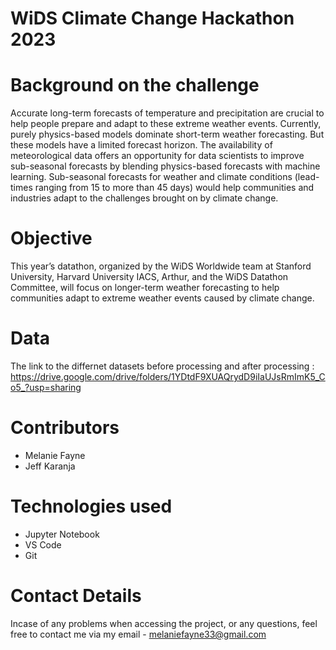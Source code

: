 # WiDS Climate Change Hackathon 2023

# Background on the challenge
Accurate long-term forecasts of temperature and precipitation are crucial to help people prepare and adapt to these extreme weather events. Currently, purely physics-based models dominate short-term weather forecasting. But these models have a limited forecast horizon. The availability of meteorological data offers an opportunity for data scientists to improve sub-seasonal forecasts by blending physics-based forecasts with machine learning. Sub-seasonal forecasts for weather and climate conditions (lead-times ranging from 15 to more than 45 days) would help communities and industries adapt to the challenges brought on by climate change.

# Objective
This year’s datathon, organized by the WiDS Worldwide team at Stanford University, Harvard University IACS, Arthur, and the WiDS Datathon Committee, will focus on longer-term weather forecasting to help communities adapt to extreme weather events caused by climate change.

# Data
The link to the differnet datasets before processing and after processing : https://drive.google.com/drive/folders/1YDtdF9XUAQrydD9iIaUJsRmImK5_Co5_?usp=sharing

# Contributors
- Melanie Fayne
- Jeff Karanja

# Technologies used
- Jupyter Notebook
- VS Code
- Git

# Contact Details
Incase of any problems when accessing the project, or any questions, feel free to contact me via my email - melaniefayne33@gmail.com
